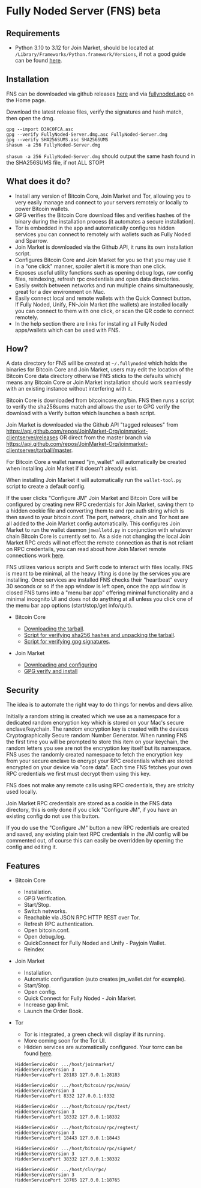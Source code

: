 # Fully Noded Server (FNS) beta

## Requirements
- Python 3.10 to 3.12 for Join Market, should be located at `/Library/Frameworks/Python.framework/Versions`, if not a good guide can 
be found [here](https://www.codingforentrepreneurs.com/guides/install-python-on-macos).

## Installation
FNS can be downloaded via github releases [here](https://github.com/Fonta1n3/FullyNoded-Server/releases) and via [fullynoded.app](https://fullynoded.app) 
on the Home page.

Download the latest release files, verify the signatures and hash match, then open the dmg.
```
gpg --import D3AC0FCA.asc
gpg --verify FullyNoded-Server.dmg.asc FullyNoded-Server.dmg
gpg --verify SHA256SUMS.asc SHA256SUMS
shasum -a 256 FullyNoded-Server.dmg
``` 
`shasum -a 256 FullyNoded-Server.dmg` should output the same hash found in the SHA256SUMS file, if not ALL STOP!

## What does it do?
- Install any version of Bitcoin Core, Join Market and Tor, allowing you to very easily manage and connect to your servers remotely 
or locally to power Bitcoin wallets.
- GPG verifies the Bitcoin Core download files and verifies hashes of the binary during the installation process (it automates a 
secure installation).
- Tor is embedded in the app and automatically configures hidden services you can connect to remotely with wallets such as Fully 
Noded and Sparrow.
- Join Market is downloaded via the Github API, it runs its own installation script.
- Configures Bitcoin Core and Join Market for you so that you may use it in a "one click" manner, spoiler alert it is more than 
one click.
- Exposes useful utility functions such as opening debug logs, raw config files, reindexing, refresh rpc credentials and open data 
directories.
- Easily switch between networks and run multiple chains simultaneously, great for a dev environment on Mac.
- Easily connect local and remote wallets with the Quick Connect button. If Fully Noded, Unify, FN-Join Market (the wallets) are 
installed locally you can connect to them with one click, or scan the QR code to connect remotely.
- In the help section there are links for installing all Fully Noded apps/wallets which can be used with FNS.


## How?
A data directory for FNS will be created at `~/.fullynoded` which holds the binaries for Bitcoin Core and Join Market, users may 
edit the location of the Bitcoin Core data directory otherwise FNS sticks to the defaults whichj means any Bitcoin Core or Join 
Market installation should work seamlessly with an existing instance without interfering with it.

Bitcoin Core is downloaded from bitcoincore.org/bin. FNS then runs a script to verify the sha256sums match and allows the user to 
GPG verify the download with a Verify button which launches a bash script.

Join Market is downloaded via the Github API "tagged releases" from https://api.github.com/repos/JoinMarket-Org/joinmarket-clientserver/releases 
OR direct from the master branch via https://api.github.com/repos/JoinMarket-Org/joinmarket-clientserver/tarball/master.

For Bitcoin Core a wallet named "jm_wallet" will automatically be created when installing Join Market if it doesn't already exist. 

When installing Join Market it will automatically run the `wallet-tool.py` script to create a default config.

If the user clicks "Configure JM" Join Market and Bitcoin Core will be configured by creating new RPC credentials for Join Market, 
saving them to a hidden cookie file and converting them to and rpc auth string which is then saved to your bitcoin.conf. The port, 
network, chain and Tor host are all added to the Join Market config automatically. This configures Join Market to run the wallet 
daemon `jmwalletd.py` in conjunction with whatever chain Bitcoin Core is currently set to. As a side not changing the local Join 
Market RPC creds will not effect the remote connection as that is not reliant on RPC credentails, you can read about how Join Market 
remote connections work [here](https://github.com/JoinMarket-Org/joinmarket-clientserver/blob/master/docs/JSON-RPC-API-using-jmwalletd.md).

FNS utilizes various scripts and Swift code to interact with files locally. FNS is meant to be minimal, all the heavy lifting is done 
by the services you are installing. Once services are installed FNS checks their "heartbeat" every 30 seconds or so if the app window 
is left open, once the app window is closed FNS turns into a "menu bar app" offering minimal functionality and a minimal incognito UI 
and does not do anything at all unless you click one of the menu bar app options (start/stop/get info/quit).

- Bitcoin Core
    - [Downloading the tarball](https://github.com/Fonta1n3/FullyNoded-Server/blob/master/FullyNoded-Server/Views/TaggedReleasesView.swift).
    - [Script for verifying sha256 hashes and unpacking the tarball](https://github.com/Fonta1n3/FullyNoded-Server/blob/master/FullyNoded-Server/Scripts/InstallBitcoin.command).
    - [Script for verifying gpg signatures](https://github.com/Fonta1n3/FullyNoded-Server/blob/master/FullyNoded-Server/Scripts/Verify.command).
    
- Join Market
    - [Downloading and configuring](https://github.com/Fonta1n3/FullyNoded-Server/blob/master/FullyNoded-Server/Views/JoinMarketTaggedReleases.swift)
    - [GPG verify and install](https://github.com/Fonta1n3/FullyNoded-Server/blob/master/FullyNoded-Server/Scripts/InstallJoinMarket.command)
    
## Security
The idea is to automate the right way to do things for newbs and devs alike.

Initially a random string is created which we use as a namespace for a dedicated random encryption key which is stored on your 
Mac's secure enclave/keychain. The random encryption key is created with the devices Cryptographically Secure random Number Generator.
When running FNS the first time you will be prompted to store this item on your keychain, the random letters you see are not the 
encryption key itself but its namespace. FNS uses the randomly created namespace to fetch the encryption key from your secure enclave 
to encrypt your RPC credentials which are stored encrypted on your device via "core data". Each time FNS fetches your own RPC credentials 
we first must decrypt them using this key.

FNS does not make any remote calls using RPC credentials, they are striclty used locally.

Join Market RPC credentials are stored as a cookie in the FNS data directory, this is only done if you click "Configure JM", if you have 
an existing config do not use this button.

If you do use the "Configure JM" button a new RPC redentials are created and saved, any existing plain text RPC credentials in the JM 
config will be commented out, of course this can easily be overridden by opening the config and editing it.
    
## Features
- Bitcoin Core
    - Installation.
    - GPG Verification.
    - Start/Stop.
    - Switch networks.
    - Reachable via JSON RPC HTTP REST over Tor.
    - Refresh RPC authentication.
    - Open bitcoin.conf.
    - Open debug.log.
    - QuickConnect for Fully Noded and Unify - Payjoin Wallet.
    - Reindex
    
- Join Market
    - Installation.
    - Automatic configuration (auto creates jm_wallet.dat for example).
    - Start/Stop.
    - Open config.
    - Quick Connect for Fully Noded - Join Market.
    - Increase gap limit.
    - Launch the Order Book.
    
- Tor
    - Tor is integrated, a green check will display if its running.
    - More coming soon for the Tor UI.
    - Hidden services are automatically configured. Your torrc can be found [here](https://github.com/Fonta1n3/FullyNoded-Server/blob/master/FullyNoded-Server/Helpers/Torrc.swift).
    ```
    HiddenServiceDir .../host/joinmarket/
    HiddenServiceVersion 3
    HiddenServicePort 28183 127.0.0.1:28183

    HiddenServiceDir .../host/bitcoin/rpc/main/
    HiddenServiceVersion 3
    HiddenServicePort 8332 127.0.0.1:8332

    HiddenServiceDir .../host/bitcoin/rpc/test/
    HiddenServiceVersion 3
    HiddenServicePort 18332 127.0.0.1:18332

    HiddenServiceDir .../host/bitcoin/rpc/regtest/
    HiddenServiceVersion 3
    HiddenServicePort 18443 127.0.0.1:18443

    HiddenServiceDir .../host/bitcoin/rpc/signet/
    HiddenServiceVersion 3
    HiddenServicePort 38332 127.0.0.1:38332
    
    HiddenServiceDir .../host/cln/rpc/
    HiddenServiceVersion 3
    HiddenServicePort 18765 127.0.0.1:18765
    ```
    

    




